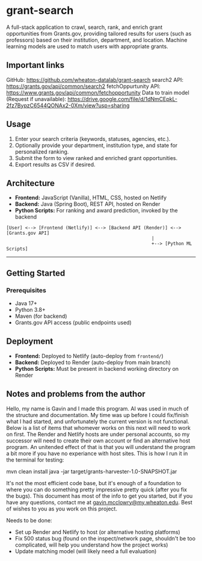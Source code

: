 # grant-search

A full-stack application to crawl, search, rank, and enrich grant opportunities from Grants.gov, providing tailored results for users (such as professors) based on their institution, department, and location. Machine learning models are used to match users with appropriate grants.

## Important links

GitHub: https://github.com/wheaton-datalab/grant-search
search2 API: https://grants.gov/api/common/search2
fetchOppurtunity API: https://www.grants.gov/api/common/fetchopportunity
Data to train model (Request if unavailable): https://drive.google.com/file/d/1dNmCEpkL-2fz7BypzC6544QONAx2-0Xm/view?usp=sharing

## Usage

1. Enter your search criteria (keywords, statuses, agencies, etc.).
2. Optionally provide your department, institution type, and state for personalized ranking.
3. Submit the form to view ranked and enriched grant opportunities.
4. Export results as CSV if desired.

## Architecture

- **Frontend:** JavaScript (Vanilla), HTML, CSS, hosted on Netlify
- **Backend:** Java (Spring Boot), REST API, hosted on Render
- **Python Scripts:** For ranking and award prediction, invoked by the backend

```
[User] <--> [Frontend (Netlify)] <--> [Backend API (Render)] <--> [Grants.gov API]
                                                      |
                                                      +--> [Python ML Scripts]
```

---

## Getting Started

### Prerequisites

- Java 17+
- Python 3.8+
- Maven (for backend)
- Grants.gov API access (public endpoints used)

## Deployment

- **Frontend:** Deployed to Netlify (auto-deploy from `frontend/`)
- **Backend:** Deployed to Render (auto-deploy from main branch)
- **Python Scripts:** Must be present in backend working directory on Render

## Notes and problems from the author

Hello, my name is Gavin and I made this program. AI was used in much of the structure and documentation. My time was up before I could fix/finish what I had started, and unfortunately the current version is not functional. Below is a list of items that whomever works on this next will need to work on first. The Render and Netlify hosts are under personal accounts, so my successor will need to create their own account or find an alternative host program. An unitended effect of that is that you will understand the program a bit more if you have no experiance with host sites. This is how I run it in the terminal for testing:

mvn clean install
java -jar target/grants-harvester-1.0-SNAPSHOT.jar

It's not the most efficient code base, but it's enough of a foundation to where you can do something pretty impressive pretty quick (after you fix the bugs). This document has most of the info to get you started, but if you have any questions, contact me at gavin.mcclowry@my.wheaton.edu. Best of wishes to you as you work on this project.

Needs to be done:
- Set up Render and Netlify to host (or alternative hosting platforms)
- Fix 500 status bug (found on the inspect/network page, shouldn't be too complicated, will help you understand how the project works)
- Update matching model (will likely need a full evaluation)